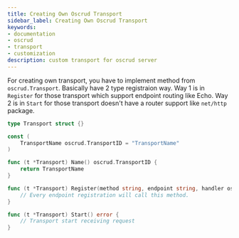 ```yaml
---
title: Creating Own Oscrud Transport
sidebar_label: Creating Own Oscrud Transport
keywords:
- documentation
- oscrud
- transport
- customization
description: custom transport for oscrud server
---
```


For creating own transport, you have to implement method from `oscrud.Transport`. Basically have 2 type registraion way. Way 1 is in `Register` for those transport which support endpoint routing like Echo. Way 2 is in `Start` for those transport doesn't have a router support like `net/http` package.

```go
type Transport struct {}

const (
	TransportName oscrud.TransportID = "TransportName"
)

func (t *Transport) Name() oscrud.TransportID {
	return TransportName
}

func (t *Transport) Register(method string, endpoint string, handler oscrud.TransportHandler) {
	// Every endpoint registration will call this method.
}

func (t *Transport) Start() error {
	// Transport start receiving request
}
```
